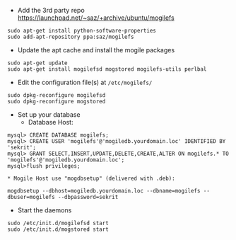   * Add the 3rd party repo https://launchpad.net/~saz/+archive/ubuntu/mogilefs
```
sudo apt-get install python-software-properties
sudo add-apt-repository ppa:saz/mogilefs
```


  * Update the apt cache and install the mogile packages
```
sudo apt-get update
sudo apt-get install mogilefsd mogstored mogilefs-utils perlbal
```
  * Edit the configuration file(s) at `/etc/mogilefs/`
```
sudo dpkg-reconfigure mogilefsd
sudo dpkg-reconfigure mogstored
```
  * Set up your database
    * Database Host:
```
mysql> CREATE DATABASE mogilefs; 
mysql> CREATE USER 'mogilefs'@'mogiledb.yourdomain.loc' IDENTIFIED BY 'sekrit'; 
mysql> GRANT SELECT,INSERT,UPDATE,DELETE,CREATE,ALTER ON mogilefs.* TO 'mogilefs'@'mogiledb.yourdomain.loc'; 
mysql>flush privileges;
```
    * Mogile Host use "mogdbsetup" (delivered with .deb):
```
mogdbsetup --dbhost=mogiledb.yourdomain.loc --dbname=mogilefs --dbuser=mogilefs --dbpassword=sekrit
```
  * Start the daemons
```
sudo /etc/init.d/mogilefsd start
sudo /etc/init.d/mogstored start
```